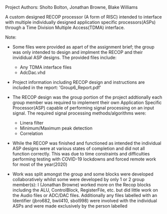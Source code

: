 Project Authors: Sholto Bolton, Jonathan Browne, Blake Williams

A custom designed RECOP processor (A form of RISC) intended to interface with multiple individually designed application specific processors(ASPs)
through a Time Division Multiple Access(TDMA) interface.

Note:
* Some files were provided as apart of the assignment brief; the group was only intended to design and implment the RECOP and their invididual
  ASP designs. The provided files include:
  
  * Any TDMA interface files
  * AdcDac.vhd

* Project information including RECOP design and instructions are included in the report: 'Group6_Report.pdf'
* The RECOP design was the group portion of the project addtionally each group member was required to implement their own 
  Application Specific Processor(ASP) capable of performing signal processing on an input signal. The required signal processing
  methods/algorithms were:

  * Linera filter
  * Minimum/Maximum peak detection
  * Correlation

* While the RECOP was finished and functioned as intended the individual ASP designs were at various states of completion and did not all function
  correctly. This was due to time constraints and difficulties performing testing with COVID-19 lockdowns and forced remote work for most of the 
  year(2020)
* Work was split amongst the group and some blocks were developed collaboratively whilst some were developed by only 1 or 2 group member(s):
  I (Jonathan Browne) worked more on the Recop blocks including the ALU, ControlBlock, RegisterFile, etc. but did little work on the Audio 
  files or ADC/DAC files. Additionally any files labelled with an Identifier (jbro682, bwil410, sbol998) were involved with the individual 
  ASPs and were made exclusively by the person labelled